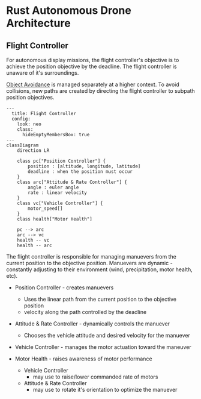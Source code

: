 Rust Autonomous Drone Architecture
================================================================================

## Flight Controller
For autonomous display missions, the flight controller's objective is to achieve
the position objective by the deadline. The flight controller is unaware of it's
surroundings.

[Object Avoidance](#ObjectAvoidance) is managed separately at a higher context.
To avoid collisions, new paths are created by directing the flight controller to
subpath position objectives.

<!-- ```mermaid
architecture-beta
    group fc(server)[Flight Controller]
        service pc(server)[Position Controller] in fc
        %% service arc(server)[Attitude & Rate Controller] in fc
        service arc(server)[Attitude Rate Controller] in fc
        service control(server)[Vehicle Controller] in fc
        service health(database)[Motor Health] in fc

    pc:R -- L:arc
    arc:R -- L:control
    control:B -- T:motors
    control:R -- L:health
    health:T -- T:arc

    group hardware(server)[Hardware]
        service motors(server)[Motors] in hardware
        service gps(server)[GPS] in hardware
        service imu(server)[IMU] in hardware

    gps:T -- B:pc
    imu:T -- B:arc
``` -->

```mermaid
---
  title: Flight Controller
  config:
    look: neo
    class:
      hideEmptyMembersBox: true
---
classDiagram
    direction LR 

    class pc["Position Controller"] {
        position : [altitude, longitude, latitude]
        deadline : when the position must occur
    }
    class arc["Attitude & Rate Controller"] {
        angle : euler angle
        rate : linear velocity
    }
    class vc["Vehicle Controller"] {
        motor_speed[]
    }
    class health["Motor Health"]

    pc --> arc
    arc --> vc
    health -- vc
    health -- arc
```
The flight controller is responsible for managing manuevers from the current
position to the objective position. Manuevers are dynamic - constantly
adjusting to their environment (wind, precipitation, motor health, etc).

* Position Controller - creates manuevers
    * Uses the linear path from the current position to the objective position
    * velocity along the path controlled by the deadline

* Attitude & Rate Controller - dynamically controls the manuever
    * Chooses the vehicle attitude and desired velocity for the manuever

* Vehicle Controller - manages the motor actuation toward the maneuver

* Motor Health - raises awareness of motor performance
    * Vehicle Controller
        * may use to raise/lower commanded rate of motors
    * Attitude & Rate Controller
        * may use to rotate it's orientation to optimize the manuever